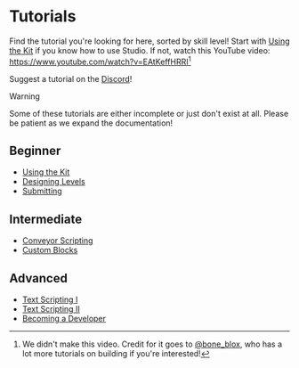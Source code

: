 # Tutorials
Find the tutorial you're looking for here, sorted by skill level! Start with [Using the Kit](/tutorials/using-the-kit.md) if you know how to use Studio. If not, watch this YouTube video: <https://www.youtube.com/watch?v=EAtKeffHRRI>[^1]

Suggest a tutorial on the [Discord](https://discord.gg/s3JJu9ypsJ)!

>[!WARNING]
>Some of these tutorials are either incomplete or just don't exist at all. Please be patient as we expand the documentation!

## Beginner
* [Using the Kit](/tutorials/using-the-kit.md)
* [Designing Levels](/tutorials/designing-levels.md)
* [Submitting](/tutorials/submitting.md)
## Intermediate
* [Conveyor Scripting](/tutorials/conveyor-scripting.md)
* [Custom Blocks](/tutorials/custom-blocks.md)
## Advanced
* [Text Scripting I](/tutorials/scripting-I.md)
* [Text Scripting II](/tutorials/scripting-II.md)
* [Becoming a Developer](/tutorials/becoming-a-dev.md)

[^1]: We didn't make this video. Credit for it goes to [@bone_blox](https://www.youtube.com/@bone_blox), who has a lot more tutorials on building if you're interested!
